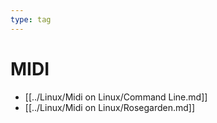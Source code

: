 ```yaml
---
type: tag
---
```

# MIDI

- [[../Linux/Midi on Linux/Command Line.md]]
- [[../Linux/Midi on Linux/Rosegarden.md]]
